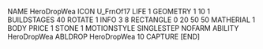 NAME HeroDropWea
ICON U_FrnOf17
LIFE 1
GEOMETRY 1 10 1
BUILDSTAGES 40
ROTATE 1
INFO 3 8
RECTANGLE    0 20 50 50
MATHERIAL 1 BODY
PRICE 1 STONE 1
MOTIONSTYLE SINGLESTEP
NOFARM
ABILITY HeroDropWea
ABLDROP HeroDropWea 10
CAPTURE
[END]
